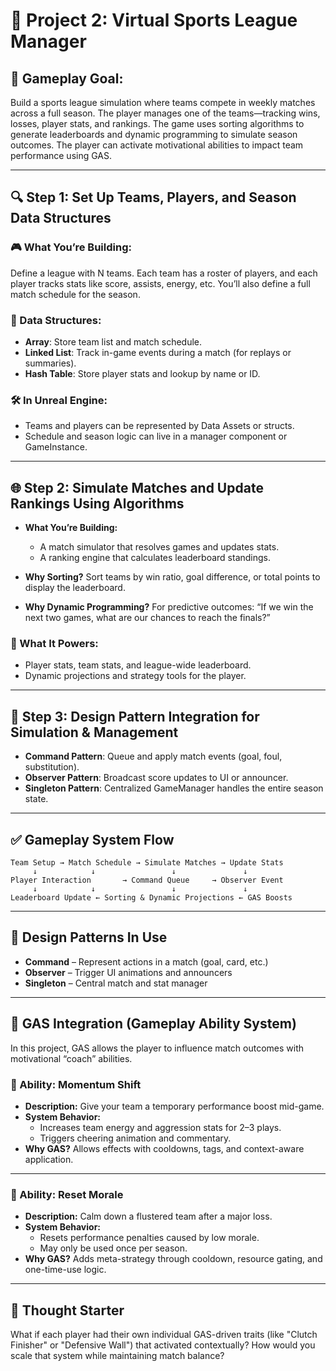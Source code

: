 
# 🏅 Project 2: Virtual Sports League Manager

## 🎯 Gameplay Goal:
Build a sports league simulation where teams compete in weekly matches across a full season. The player manages one of the teams—tracking wins, losses, player stats, and rankings. The game uses sorting algorithms to generate leaderboards and dynamic programming to simulate season outcomes. The player can activate motivational abilities to impact team performance using GAS.

---

## 🔍 Step 1: Set Up Teams, Players, and Season Data Structures

### 🎮 What You’re Building:
Define a league with N teams. Each team has a roster of players, and each player tracks stats like score, assists, energy, etc. You’ll also define a full match schedule for the season.

### 🧱 Data Structures:
- **Array**: Store team list and match schedule.
- **Linked List**: Track in-game events during a match (for replays or summaries).
- **Hash Table**: Store player stats and lookup by name or ID.

### 🛠️ In Unreal Engine:
- Teams and players can be represented by Data Assets or structs.
- Schedule and season logic can live in a manager component or GameInstance.

---

## 🌐 Step 2: Simulate Matches and Update Rankings Using Algorithms

- **What You’re Building:**
  - A match simulator that resolves games and updates stats.
  - A ranking engine that calculates leaderboard standings.

- **Why Sorting?**
  Sort teams by win ratio, goal difference, or total points to display the leaderboard.

- **Why Dynamic Programming?**
  For predictive outcomes: “If we win the next two games, what are our chances to reach the finals?”

### 🧠 What It Powers:
- Player stats, team stats, and league-wide leaderboard.
- Dynamic projections and strategy tools for the player.

---

## 🚦 Step 3: Design Pattern Integration for Simulation & Management

- **Command Pattern**: Queue and apply match events (goal, foul, substitution).
- **Observer Pattern**: Broadcast score updates to UI or announcer.
- **Singleton Pattern**: Centralized GameManager handles the entire season state.

---

## ✅ Gameplay System Flow

```
Team Setup → Match Schedule → Simulate Matches → Update Stats
     ↓            ↓                 ↓               ↓
Player Interaction       → Command Queue     → Observer Event
     ↓            ↓                 ↓               ↓
Leaderboard Update ← Sorting & Dynamic Projections ← GAS Boosts
```

---

## 🧩 Design Patterns In Use

- **Command** – Represent actions in a match (goal, card, etc.)
- **Observer** – Trigger UI animations and announcers
- **Singleton** – Central match and stat manager

---

## 🎲 GAS Integration (Gameplay Ability System)

In this project, GAS allows the player to influence match outcomes with motivational “coach” abilities.

### 💬 Ability: Momentum Shift
- **Description:** Give your team a temporary performance boost mid-game.
- **System Behavior:**
  - Increases team energy and aggression stats for 2–3 plays.
  - Triggers cheering animation and commentary.
- **Why GAS?**
  Allows effects with cooldowns, tags, and context-aware application.

---

### 🧘 Ability: Reset Morale
- **Description:** Calm down a flustered team after a major loss.
- **System Behavior:**
  - Resets performance penalties caused by low morale.
  - May only be used once per season.
- **Why GAS?**
  Adds meta-strategy through cooldown, resource gating, and one-time-use logic.

---

## 🤔 Thought Starter

What if each player had their own individual GAS-driven traits (like "Clutch Finisher" or "Defensive Wall") that activated contextually? How would you scale that system while maintaining match balance?
